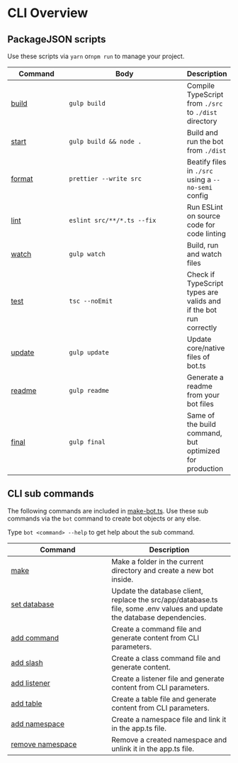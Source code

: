 # CLI Overview

## PackageJSON scripts

Use these scripts via `yarn` or`npm run` to manage your project.

<table><thead><tr><th width="121">Command</th><th width="276.3333333333333">Body</th><th>Description</th></tr></thead><tbody><tr><td><a href="build.md">build</a></td><td><code>gulp build</code></td><td>Compile TypeScript from <code>./src</code> to <code>./dist</code> directory</td></tr><tr><td><a href="start.md">start</a></td><td><code>gulp build &#x26;&#x26; node .</code></td><td>Build and run the bot from <code>./dist</code></td></tr><tr><td><a href="format.md">format</a></td><td><code>prettier --write src</code></td><td>Beatify files in <code>./src</code> using a <code>--no-semi</code> config</td></tr><tr><td><a href="lint.md">lint</a></td><td><code>eslint src/**/*.ts --fix</code></td><td>Run ESLint on source code for code linting</td></tr><tr><td><a href="watch.md">watch</a></td><td><code>gulp watch</code></td><td>Build, run and watch files</td></tr><tr><td><a href="test.md">test</a></td><td><code>tsc --noEmit</code></td><td>Check if TypeScript types are valids and if the bot run correctly</td></tr><tr><td><a href="update.md">update</a></td><td><code>gulp update</code></td><td>Update core/native files of bot.ts</td></tr><tr><td><a href="./">readme</a></td><td><code>gulp readme</code></td><td>Generate a readme from your bot files</td></tr><tr><td><a href="final.md">final</a></td><td><code>gulp final</code></td><td>Same of the build command, but optimized for production</td></tr></tbody></table>

## CLI sub commands

The following commands are included in [make-bot.ts](https://github.com/GhomKrosmonaute/make-bot.ts). Use these sub commands via the `bot` command to create bot objects or any else.

Type `bot <command> --help` to get help about the sub command.

<table><thead><tr><th width="211">Command</th><th>Description</th></tr></thead><tbody><tr><td><a href="../installation.md#generate-files">make</a></td><td>Make a folder in the current directory and create a new bot inside.</td></tr><tr><td><a href="../usage/use-database.md">set database</a></td><td>Update the database client, replace the src/app/database.ts file, some .env values and update the database dependencies.</td></tr><tr><td><a href="../usage/create-a-command.md#create-a-command">add command</a></td><td>Create a command file and generate content from CLI parameters.</td></tr><tr><td><a href="../usage/create-a-command.md">add slash</a></td><td>Create a class command file and generate content.</td></tr><tr><td><a href="../usage/create-a-listener.md#create-a-listener">add listener</a></td><td>Create a listener file and generate content from CLI parameters.</td></tr><tr><td><a href="../usage/use-database.md">add table</a></td><td>Create a table file and generate content from CLI parameters.</td></tr><tr><td><a href="../usage/create-a-namespace.md#create-a-namespace">add namespace</a></td><td>Create a namespace file and link it in the app.ts file.</td></tr><tr><td><a href="../usage/create-a-namespace.md#remove-a-namespace">remove namespace</a></td><td>Remove a created namespace and unlink it in the app.ts file.</td></tr></tbody></table>
